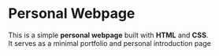# Personal Webpage

This is a simple **personal webpage** built with **HTML** and **CSS**.  
It serves as a minimal portfolio and personal introduction page